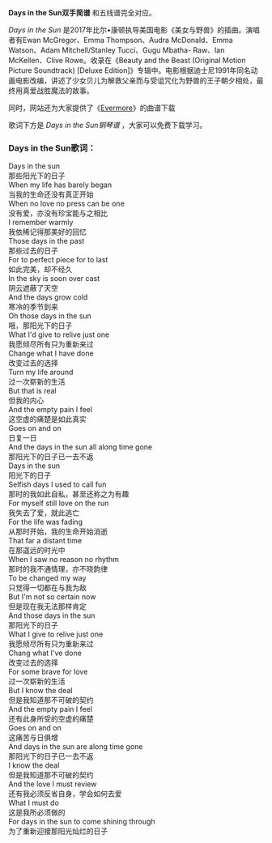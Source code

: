 

**Days in the Sun双手简谱** 和五线谱完全对应。

_Days in the Sun_ 是2017年比尔•康顿执导美国电影《美女与野兽》的插曲。演唱者有Ewan McGregor、Emma
Thompson、Audra McDonald、Emma Watson、Adam Mitchell/Stanley Tucci、Gugu Mbatha-
Raw、Ian McKellen、Clive Rowe。收录在《Beauty and the Beast (Original Motion Picture
Soundtrack) [Deluxe
Edition]》专辑中。电影根据迪士尼1991年同名动画电影改编，讲述了少女贝儿为解救父亲而与受诅咒化为野兽的王子朝夕相处，最终用真爱战胜魔法的故事。

同时，网站还为大家提供了《[Evermore](Music-7765-Evermore-美女与野兽OST.html "Evermore")》的曲谱下载

歌词下方是 _Days in the Sun钢琴谱_ ，大家可以免费下载学习。

### Days in the Sun歌词：

Days in the sun  
那些阳光下的日子  
When my life has barely began  
当我的生命还没有真正开始  
When no love no press can be one  
没有爱，亦没有珍宝能与之相比  
I remember warmly  
我依稀记得那美好的回忆  
Those days in the past  
那些过去的日子  
For to perfect piece for to last  
如此完美，却不经久  
In the sky is soon over cast  
阴云遮蔽了天空  
And the days grow cold  
寒冷的季节到来  
Oh those days in the sun  
哦，那阳光下的日子  
What I'd give to relive just one  
我愿倾尽所有只为重新来过  
Change what I have done  
改变过去的选择  
Turn my life around  
过一次崭新的生活  
But that is real  
但我的内心  
And the empty pain I feel  
这空虚的痛楚是如此真实  
Goes on and on  
日复一日  
And the days in the sun all along time gone  
那阳光下的日子已一去不返  
Days in the sun  
阳光下的日子  
Selfish days I used to call fun  
那时的我如此自私，甚至还称之为有趣  
For myself still love on the run  
我失去了爱，就此逃亡  
For the life was fading  
从那时开始，我的生命开始消逝  
That far a distant time  
在那遥远的时光中  
When I saw no reason no rhythm  
那时的我不通情理，亦不晓韵律  
To be changed my way  
只觉得一切都在与我为敌  
But I'm not so certain now  
但是现在我无法那样肯定  
And those days in the sun  
那阳光下的日子  
What I give to relive just one  
我愿倾尽所有只为重新来过  
Chang what I've done  
改变过去的选择  
For some brave for love  
过一次崭新的生活  
But I know the deal  
但是我知道那不可破的契约  
And the empty pain I feel  
还有此身所受的空虚的痛楚  
Goes on and on  
这痛苦与日俱增  
And days in the sun are along time gone  
那阳光下的日子已一去不返  
I know the deal  
但是我知道那不可破的契约  
And the love I must review  
还有我必须反省自身，学会如何去爱  
What I must do  
这是我所必须做的  
For days in the sun to come shining through  
为了重新迎接那阳光灿烂的日子

